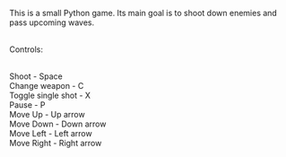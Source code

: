This is a small Python game. Its main goal is to shoot down enemies and pass upcoming waves.<br><br>

Controls:<br><br>

Shoot               - Space<br>
Change weapon       - C<br>
Toggle single shot  - X<br>
Pause               - P<br>
Move Up             - Up arrow<br>
Move Down           - Down arrow<br>
Move Left           - Left arrow<br>
Move Right          - Right arrow<br>